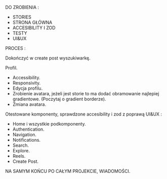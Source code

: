 DO ZROBIENIA :

- STORIES
- STRONA GŁÓWNA
- ACCESIBILITY I ZOD
- TESTY
- UI&UX

PROCES :

Dokończyć w create post wyszukiwarkę.

Profil.

- Accessibility.
- Responsivity.
- Edycja profilu.
- Zrobienie avatara, jeżeli jest storie to ma dodać obramowanie najlepiej gradientowe. (Poczytaj o gradient borderze).
- Zmiana avatara.

Otestowane komponenty, sprawdzone accesibility i zod z poprawą UI&UX :

- Home i wszystkie podkomponenty.
- Authentication.
- Navigation.
- Notifications.
- Search.
- Explore.
- Reels.
- Create Post.

NA SAMYM KOŃCU PO CAŁYM PROJEKCIE, WIADOMOŚCI.
